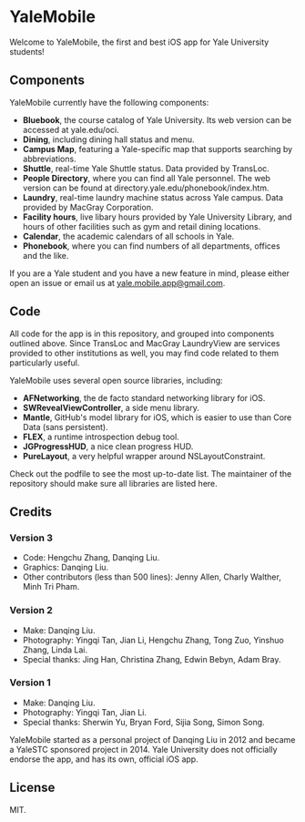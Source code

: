 YaleMobile
==========

Welcome to YaleMobile, the first and best iOS app for Yale University students!

## Components

YaleMobile currently have the following components:

* **Bluebook**, the course catalog of Yale University. Its web version can be accessed at yale.edu/oci.
* **Dining**, including dining hall status and menu.
* **Campus Map**, featuring a Yale-specific map that supports searching by abbreviations.
* **Shuttle**, real-time Yale Shuttle status. Data provided by TransLoc.
* **People Directory**, where you can find all Yale personnel. The web version can be found at directory.yale.edu/phonebook/index.htm.
* **Laundry**, real-time laundry machine status across Yale campus. Data provided by MacGray Corporation.
* **Facility hours**, live libary hours provided by Yale University Library, and hours of other facilities such as gym and retail dining locations.
* **Calendar**, the academic calendars of all schools in Yale.
* **Phonebook**, where you can find numbers of all departments, offices and the like.

If you are a Yale student and you have a new feature in mind, please either open an issue or email us at yale.mobile.app@gmail.com.

## Code

All code for the app is in this repository, and grouped into components outlined above. Since TransLoc and MacGray LaundryView are services provided to other institutions as well, you may find code related to them particularly useful.

YaleMobile uses several open source libraries, including:

* **AFNetworking**, the de facto standard networking library for iOS.
* **SWRevealViewController**, a side menu library.
* **Mantle**, GitHub's model library for iOS, which is easier to use than Core Data (sans persistent).
* **FLEX**, a runtime introspection debug tool.
* **JGProgressHUD**, a nice clean progress HUD.
* **PureLayout**, a very helpful wrapper around NSLayoutConstraint.

Check out the podfile to see the most up-to-date list. The maintainer of the repository should make sure all libraries are listed here.


## Credits

### Version 3

* Code: Hengchu Zhang, Danqing Liu.
* Graphics: Danqing Liu.
* Other contributors (less than 500 lines): Jenny Allen, Charly Walther, Minh Tri Pham.

### Version 2

* Make: Danqing Liu.
* Photography: Yingqi Tan, Jian Li, Hengchu Zhang, Tong Zuo, Yinshuo Zhang, Linda Lai.
* Special thanks: Jing Han, Christina Zhang, Edwin Bebyn, Adam Bray.

### Version 1

* Make: Danqing Liu.
* Photography: Yingqi Tan, Jian Li.
* Special thanks: Sherwin Yu, Bryan Ford, Sijia Song, Simon Song.

YaleMobile started as a personal project of Danqing Liu in 2012 and became a YaleSTC sponsored project in 2014. Yale University does not officially endorse the app, and has its own, official iOS app.

## License

MIT.

